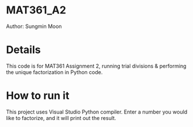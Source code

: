 # MAT361_A2
Author: Sungmin Moon

# Details
This code is for MAT361 Assignment 2, running trial divisions & performing the unique factorization in Python code.

# How to run it
This project uses Visual Studio Python compiler. Enter a number you would like to factorize, and it will print out the result.
